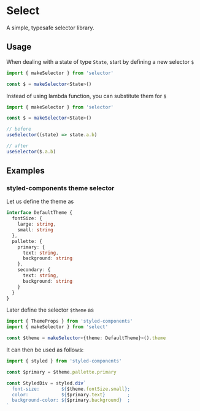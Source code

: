 # Select

A simple, typesafe selector library.

## Usage

When dealing with a state of type `State`, start by defining a new selector `$`
```ts
import { makeSelector } from 'selector'

const $ = makeSelector<State>()
```

Instead of using lambda function, you can substitute them for `$`
```ts
import { makeSelector } from 'selector'

const $ = makeSelector<State>()

// before
useSelector((state) => state.a.b)

// after
useSelector($.a.b)
```

## Examples

### styled-components theme selector

Let us define the theme as

```ts
interface DefaultTheme {
  fontSize: {
    large: string,
    small: string
  },
  pallette: {
    primary: {
      text: string,
      background: string
    },
    secondary: {
      text: string,
      background: string
    }
  }
}
```

Later define the selector `$theme` as

```ts
import { ThemeProps } from 'styled-components'
import { makeSelector } from 'select'

const $theme = makeSelector<{theme: DefaultTheme}>().theme
```

It can then be used as follows:

```ts
import { styled } from 'styled-components'

const $primary = $theme.pallette.primary

const StyledDiv = styled.div`
  font-size:        ${$theme.fontSize.small};
  color:            ${$primary.text}        ;
  background-color: ${$primary.background}  ;
`
```

